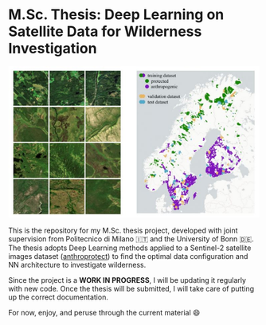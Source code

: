 # M.Sc. Thesis: Deep Learning on Satellite Data for Wilderness Investigation

<p align="center">
    <img src="images/anthropo.JPG" alt="anthropo.JPG">
</p>

This is the repository for my M.Sc. thesis project, developed with joint supervision from Politecnico di Milano :it: and the University of Bonn :de:. 
The thesis adopts Deep Learning methods applied to a Sentinel-2 satellite images dataset ([anthroprotect](https://rs.ipb.uni-bonn.de/data/anthroprotect/)) to find the optimal data configuration and NN architecture to investigate wilderness.

Since the project is a **WORK IN PROGRESS**, I will be updating it regularly with new code.
Once the thesis will be submitted, I will take care of putting up the correct documentation.

For now, enjoy, and peruse through the current material :smile:


